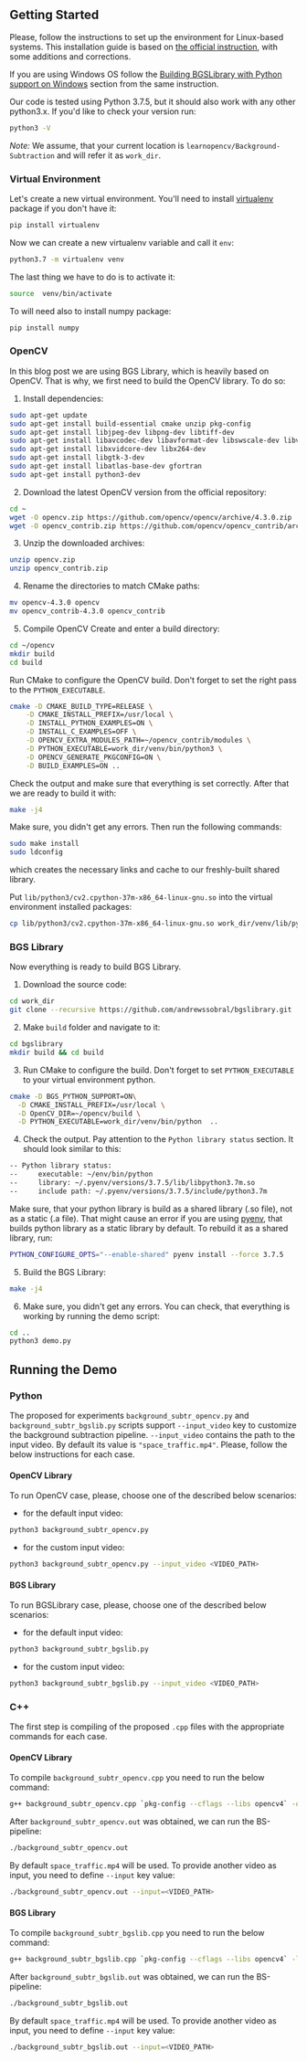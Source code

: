 ## Getting Started

Please, follow the instructions to set up the environment for Linux-based systems. This installation guide is based on
[the official instruction](https://github.com/andrewssobral/bgslibrary/wiki/Wrapper:-Python#building-bgslibrary-with-python-support-on-linux),
with some additions and corrections.

If you are using Windows OS follow the
[Building BGSLibrary with Python support on Windows](https://github.com/andrewssobral/bgslibrary/wiki/Wrapper:-Python#building-bgslibrary-with-python-support-on-windows)
section from the same instruction.

Our code is tested using Python 3.7.5, but it should also work with any other python3.x. If you'd like to check your
version run:

```bash
python3 -V
```

_Note:_ We assume, that your current location is `learnopencv/Background-Subtraction` and will refer it as `work_dir`.

### Virtual Environment

Let's create a new virtual environment. You'll need to install [virtualenv](https://pypi.org/project/virtualenv/)
package if you don't have it:

```bash
pip install virtualenv
```

Now we can create a new virtualenv variable and call it `env`:

```bash
python3.7 -m virtualenv venv
```

The last thing we have to do is to activate it:

```bash
source  venv/bin/activate
```

To will need also to install numpy package:

```bash
pip install numpy
```

### OpenCV

In this blog post we are using BGS Library, which is heavily based on OpenCV. That is why, we first need to build the
OpenCV library. To do so:

1. Install dependencies:

```bash
sudo apt-get update
sudo apt-get install build-essential cmake unzip pkg-config
sudo apt-get install libjpeg-dev libpng-dev libtiff-dev
sudo apt-get install libavcodec-dev libavformat-dev libswscale-dev libv4l-dev
sudo apt-get install libxvidcore-dev libx264-dev
sudo apt-get install libgtk-3-dev
sudo apt-get install libatlas-base-dev gfortran
sudo apt-get install python3-dev

```

2. Download the latest OpenCV version from the official repository:

```bash
cd ~
wget -O opencv.zip https://github.com/opencv/opencv/archive/4.3.0.zip
wget -O opencv_contrib.zip https://github.com/opencv/opencv_contrib/archive/4.3.0.zip
```

3. Unzip the downloaded archives:

```bash
unzip opencv.zip
unzip opencv_contrib.zip
```

4. Rename the directories to match CMake paths:

```bash
mv opencv-4.3.0 opencv
mv opencv_contrib-4.3.0 opencv_contrib
```

5. Compile OpenCV Create and enter a build directory:

```bash
cd ~/opencv
mkdir build
cd build
```

Run CMake to configure the OpenCV build. Don't forget to set the right pass to the `PYTHON_EXECUTABLE`.

```bash
cmake -D CMAKE_BUILD_TYPE=RELEASE \
    -D CMAKE_INSTALL_PREFIX=/usr/local \
    -D INSTALL_PYTHON_EXAMPLES=ON \
    -D INSTALL_C_EXAMPLES=OFF \
    -D OPENCV_EXTRA_MODULES_PATH=~/opencv_contrib/modules \
    -D PYTHON_EXECUTABLE=work_dir/venv/bin/python3 \
    -D OPENCV_GENERATE_PKGCONFIG=ON \
    -D BUILD_EXAMPLES=ON ..
```

Check the output and make sure that everything is set correctly. After that we are ready to build it with:

```bash
make -j4
```

Make sure, you didn't get any errors. Then run the following commands:

```bash
sudo make install
sudo ldconfig
```

which creates the necessary links and cache to our freshly-built shared library.

Put `lib/python3/cv2.cpython-37m-x86_64-linux-gnu.so` into the virtual environment installed packages:

```bash
cp lib/python3/cv2.cpython-37m-x86_64-linux-gnu.so work_dir/venv/lib/python3.7/site-packages/cv2.so
```

### BGS Library

Now everything is ready to build BGS Library.

1. Download the source code:

```bash
cd work_dir
git clone --recursive https://github.com/andrewssobral/bgslibrary.git
```

2. Make `build` folder and navigate to it:

```bash
cd bgslibrary
mkdir build && cd build
```

3. Run CMake to configure the build. Don't forget to set `PYTHON_EXECUTABLE` to your virtual environment python.

```bash
cmake -D BGS_PYTHON_SUPPORT=ON\
  -D CMAKE_INSTALL_PREFIX=/usr/local \
  -D OpenCV_DIR=~/opencv/build \
  -D PYTHON_EXECUTABLE=work_dir/venv/bin/python  ..
```

4. Check the output. Pay attention to the `Python library status` section. It should look similar to this:

```bash
-- Python library status:
--     executable: ~/env/bin/python
--     library: ~/.pyenv/versions/3.7.5/lib/libpython3.7m.so
--     include path: ~/.pyenv/versions/3.7.5/include/python3.7m
```

Make sure, that your python library is build as a shared library (.so file), not as a static (.a file). That might cause
an error if you are using [pyenv](https://github.com/pyenv/pyenv), that builds python library as a static library by
default. To rebuild it as a shared library, run:

```bash
PYTHON_CONFIGURE_OPTS="--enable-shared" pyenv install --force 3.7.5
```

5. Build the BGS Library:

```bash
make -j4
```

6. Make sure, you didn't get any errors. You can check, that everything is working by running the demo script:

```bash
cd ..
python3 demo.py
```

## Running the Demo

### Python

The proposed for experiments `background_subtr_opencv.py` and `background_subtr_bgslib.py` scripts support
`--input_video` key to customize the background subtraction pipeline. `--input_video` contains the path to the input
video. By default its value is `"space_traffic.mp4"`. Please, follow the below instructions for each case.

#### OpenCV Library

To run OpenCV case, please, choose one of the described below scenarios:

- for the default input video:

```bash
python3 background_subtr_opencv.py
```

- for the custom input video:

```bash
python3 background_subtr_opencv.py --input_video <VIDEO_PATH>
```

#### BGS Library

To run BGSLibrary case, please, choose one of the described below scenarios:

- for the default input video:

```bash
python3 background_subtr_bgslib.py
```

- for the custom input video:

```bash
python3 background_subtr_bgslib.py --input_video <VIDEO_PATH>
```

### C++

The first step is compiling of the proposed `.cpp` files with the appropriate commands for each case.

#### OpenCV Library

To compile `background_subtr_opencv.cpp` you need to run the below command:

```bash
g++ background_subtr_opencv.cpp `pkg-config --cflags --libs opencv4` -o background_subtr_opencv.out -std=c++11
```

After `background_subtr_opencv.out` was obtained, we can run the BS-pipeline:

```bash
./background_subtr_opencv.out
```

By default `space_traffic.mp4` will be used. To provide another video as input, you need to define `--input` key value:

```bash
./background_subtr_opencv.out --input=<VIDEO_PATH>
```

#### BGS Library

To compile `background_subtr_bgslib.cpp` you need to run the below command:

```bash
g++ background_subtr_bgslib.cpp `pkg-config --cflags --libs opencv4` -lbgslibrary_core  -I bgslibrary/src -o background_subtr_bgslib.out -std=c++11
```

After `background_subtr_bgslib.out` was obtained, we can run the BS-pipeline:

```bash
./background_subtr_bgslib.out
```

By default `space_traffic.mp4` will be used. To provide another video as input, you need to define `--input` key value:

```bash
./background_subtr_bgslib.out --input=<VIDEO_PATH>
```
